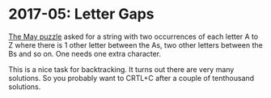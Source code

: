 # 2017-05: Letter Gaps

[The May puzzle](https://www.research.ibm.com/haifa/ponderthis/challenges/Mai2017.html) asked for a string with two occurrences of each letter A to Z where there is 1 other letter between the As, two other letters between the Bs and so on. One needs one extra character.

This is a nice task for backtracking. It turns out there are very many solutions. So you probably want to CRTL+C after a couple of tenthousand solutions.
